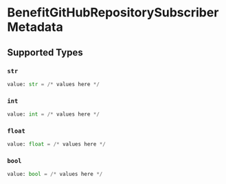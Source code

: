 # BenefitGitHubRepositorySubscriberMetadata


## Supported Types

### `str`

```python
value: str = /* values here */
```

### `int`

```python
value: int = /* values here */
```

### `float`

```python
value: float = /* values here */
```

### `bool`

```python
value: bool = /* values here */
```

